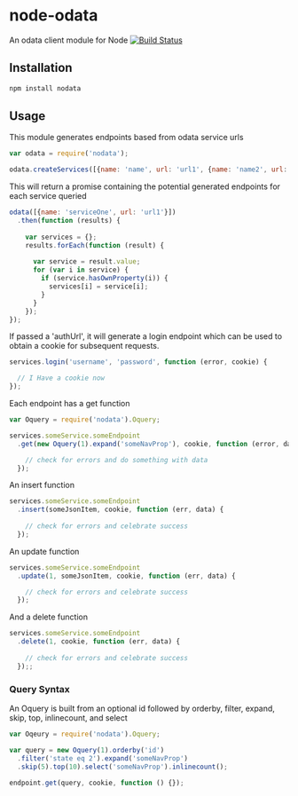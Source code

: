node-odata
==========

An odata client module for Node
[![Build Status](https://travis-ci.org/zclark/node-odata.png?branch=master)](https://travis-ci.org/zclark/node-odata)

## Installation

```bash
npm install nodata
```


## Usage

This module generates endpoints based from odata service urls

```javascript
var odata = require('nodata');

odata.createServices([{name: 'name', url: 'url1', {name: 'name2', url: 'url2']);
```

This will return a promise containing the potential generated endpoints for each service queried

```javascript
odata([{name: 'serviceOne', url: 'url1'}])
  .then(function (results) {
  
    var services = {};
    results.forEach(function (result) {
    
      var service = result.value;
      for (var i in service) {
        if (service.hasOwnProperty(i)) {
          services[i] = service[i];
        }
      }
    });
});
```

If passed a 'authUrl', it will generate a login endpoint which can be used
to obtain a cookie for subsequent requests.
```javascript
services.login('username', 'password', function (error, cookie) {

  // I Have a cookie now
});
```


Each endpoint has a get function
```javascript
var Oquery = require('nodata').Oquery;

services.someService.someEndpoint
  .get(new Oquery(1).expand('someNavProp'), cookie, function (error, data) {

    // check for errors and do something with data
  });
```

An insert function
```javascript
services.someService.someEndpoint
  .insert(someJsonItem, cookie, function (err, data) {
  
    // check for errors and celebrate success
  });
```

An update function
```javascript
services.someService.someEndpoint
  .update(1, someJsonItem, cookie, function (err, data) {

    // check for errors and celebrate success
  });
```

And a delete function
```javascript
services.someService.someEndpoint
  .delete(1, cookie, function (err, data) {
  
    // check for errors and celebrate success
  });;
```

### Query Syntax
An Oquery is built from an optional id
followed by orderby, filter, expand, skip, top, inlinecount, and select
```javascript
var Oqeury = require('nodata').Oquery;

var query = new Oquery(1).orderby('id')
  .filter('state eq 2').expand('someNavProp')
  .skip(5).top(10).select('someNavProp').inlinecount();
  
endpoint.get(query, cookie, function () {});
```
